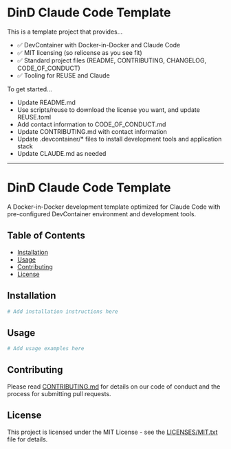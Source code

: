 # DinD Claude Code Template

This is a template project that provides...

- ✅ DevContainer with Docker-in-Docker and Claude Code
- ✅ MIT licensing (so relicense as you see fit)
- ✅ Standard project files (README, CONTRIBUTING, CHANGELOG, CODE_OF_CONDUCT)
- ✅ Tooling for REUSE and Claude

To get started...

- Update README.md
- Use scripts/reuse to download the license you want, and update REUSE.toml
- Add contact information to CODE_OF_CONDUCT.md
- Update CONTRIBUTING.md with contact information
- Update .devcontainer/* files to install development tools and application stack
- Update CLAUDE.md as needed

---

# DinD Claude Code Template

A Docker-in-Docker development template optimized for Claude Code with pre-configured DevContainer environment and development tools.

## Table of Contents

- [Installation](#installation)
- [Usage](#usage)
- [Contributing](#contributing)
- [License](#license)

## Installation

```bash
# Add installation instructions here
```

## Usage

```bash
# Add usage examples here
```

## Contributing

Please read [CONTRIBUTING.md](CONTRIBUTING.md) for details on our code of conduct and the process for submitting pull requests.

## License

This project is licensed under the MIT License - see the [LICENSES/MIT.txt](LICENSES/MIT.txt) file for details.
